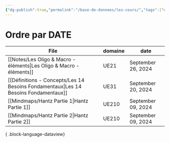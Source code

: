```yaml
---
{"dg-publish":true,"permalink":"/base-de-donnees/les-cours/","tags":["dataview"],"noteIcon":""}
---
```


# Ordre par DATE
| File                                                                                   | domaine | date               |
| -------------------------------------------------------------------------------------- | ------- | ------------------ |
| [[Notes/Les Oligo & Macro - éléments\|Les Oligo & Macro - éléments]]                | UE21    | September 26, 2024 |
| [[Définitions - Concepts/Les 14 Besoins Fondamentaux\|Les 14 Besoins Fondamentaux]] | UE31    | September 20, 2024 |
| [[Mindmaps/Hantz Partie 1\|Hantz Partie 1]]                                         | UE210   | September 09, 2024 |
| [[Mindmaps/Hantz Partie 2\|Hantz Partie 2]]                                         | UE210   | September 09, 2024 |

{ .block-language-dataview}
